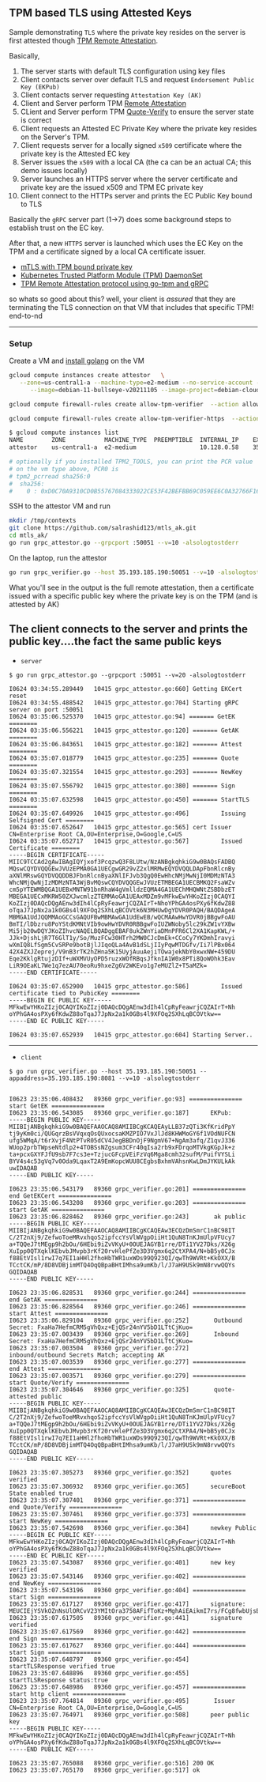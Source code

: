 
## TPM based TLS using Attested Keys

Sample demonstrating `TLS` where the private key resides on the server is first attested though [TPM Remote Attestation](https://tpm2-software.github.io/tpm2-tss/getting-started/2019/12/18/Remote-Attestation.html).

Basically,

1. The server starts with default TLS configuration using key files
2. Client contacts server over default TLS and request `Endorsement Public Key (EKPub)`
3. Client contacts server requesting `Attestation Key (AK)`
4. Client and Server perform TPM [Remote Attestation](https://tpm2-software.github.io/tpm2-tss/getting-started/2019/12/18/Remote-Attestation.html)
5. CLient and Server perform TPM [Quote-Verify](https://github.com/salrashid123/tpm2/tree/master/quote_verify) to ensure the server state is correct
6. Client requests an Attested EC Private Key where the private key resides on the Server's TPM.
7. Client requests server for a locally signed `x509` certificate where the private key is the Attested EC key
8. Server issues the `x509` with a local CA (the ca can be an actual CA; this demo issues locally)
7. Server launches an HTTPS server where the server certificate and private key are the issued x509 and TPM EC private key
8. Client connect to the HTTPs server and prints the EC Public Key bound to TLS

Basically the `gRPC` server part (1->7) does some background steps to establish trust on the EC key.

After that, a new `HTTPS` server is launched which uses the EC Key on the TPM and a certificate signed by a local CA certificate issuer.

* [mTLS with TPM bound private key](https://github.com/salrashid123/go_tpm_https_embed)
* [Kubernetes Trusted Platform Module (TPM) DaemonSet](https://github.com/salrashid123/tpm_daemonset)
* [TPM Remote Attestation protocol using go-tpm and gRPC](https://github.com/salrashid123/go_tpm_remote_attestation)

so whats so good about this?  well, your client is _assured_ that they are terminating the TLS connection on that VM that includes that specific TPM!  end-to-nd

---

### Setup

Create a VM and [install golang](https://go.dev/doc/install) on the VM

```bash
gcloud compute instances create attestor   \
   --zone=us-central1-a --machine-type=e2-medium --no-service-account --no-scopes \
      --image=debian-11-bullseye-v20211105 --image-project=debian-cloud    --shielded-secure-boot --shielded-vtpm --shielded-integrity-monitoring

gcloud compute firewall-rules create allow-tpm-verifier  --action allow --direction INGRESS   --source-ranges 0.0.0.0/0    --rules tcp:50051

gcloud compute firewall-rules create allow-tpm-verifier-https  --action allow --direction INGRESS   --source-ranges 0.0.0.0/0    --rules tcp:8081

$ gcloud compute instances list
NAME        ZONE           MACHINE_TYPE  PREEMPTIBLE  INTERNAL_IP    EXTERNAL_IP     STATUS
attestor    us-central1-a  e2-medium                  10.128.0.58    35.193.185.190  RUNNING

# optionally if you installed TPM2_TOOLS, you can print the PCR value
# on the vm type above, PCR0 is
# tpm2_pcrread sha256:0
#  sha256:
#    0 : 0xD0C70A9310CD0B55767084333022CE53F42BEFBB69C059EE6C0A32766F160783
```

SSH to the attestor VM and run

```bash
mkdir /tmp/contexts
git clone https://github.com/salrashid123/mtls_ak.git
cd mtls_ak/
go run grpc_attestor.go --grpcport :50051 --v=10 -alsologtostderr
```


On the laptop, run the attestor

```bash
go run grpc_verifier.go --host 35.193.185.190:50051 --v=10 -alsologtostderr
```


What you'll see in the output is the full remote attestation, then a certificate issued with a specific public key where the private key is on the TPM (and is attested by AK)


The client connects to the server and prints the public key....the fact the same public keys 
---


* `server`

```log
$ go run grpc_attestor.go --grpcport :50051 --v=20 -alsologtostderr

I0624 03:34:55.289449   10415 grpc_attestor.go:660] Getting EKCert reset
I0624 03:34:55.488542   10415 grpc_attestor.go:704] Starting gRPC server on port :50051
I0624 03:35:06.525370   10415 grpc_attestor.go:94] ======= GetEK ========
I0624 03:35:06.556221   10415 grpc_attestor.go:120] ======= GetAK ========
I0624 03:35:06.843651   10415 grpc_attestor.go:182] ======= Attest ========
I0624 03:35:07.018779   10415 grpc_attestor.go:235] ======= Quote ========
I0624 03:35:07.321554   10415 grpc_attestor.go:293] ======= NewKey ========
I0624 03:35:07.556792   10415 grpc_attestor.go:380] ======= Sign ========
I0624 03:35:07.632598   10415 grpc_attestor.go:450] ======= StartTLS ========
I0624 03:35:07.649926   10415 grpc_attestor.go:496]         Issuing Selfsigned Cert ========
I0624 03:35:07.652647   10415 grpc_attestor.go:565] cert Issuer CN=Enterprise Root CA,OU=Enterprise,O=Google,C=US
I0624 03:35:07.652717   10415 grpc_attestor.go:567]         Issued Certificate ========
-----BEGIN CERTIFICATE-----
MIIC9TCCAd2gAwIBAgIQYjxof3PcqzwQ3F8LUtw/NzANBgkqhkiG9w0BAQsFADBQ
MQswCQYDVQQGEwJVUzEPMA0GA1UECgwGR29vZ2xlMRMwEQYDVQQLDApFbnRlcnBy
aXNlMRswGQYDVQQDDBJFbnRlcnByaXNlIFJvb3QgQ0EwHhcNMjMwNjI0MDMzNTA3
WhcNMjQwNjIzMDMzNTA3WjBvMQswCQYDVQQGEwJVUzETMBEGA1UECBMKQ2FsaWZv
cm5pYTEWMBQGA1UEBxMNTW91bnRhaW4gVmlldzEQMA4GA1UEChMHQWNtZSBDbzET
MBEGA1UECxMKRW50ZXJwcmlzZTEMMAoGA1UEAxMDZm9vMFkwEwYHKoZIzj0CAQYI
KoZIzj0DAQcDQgAEnw3dIh4lCpRyFeawrjCQZAIrT+NhoYPhGA4osPXy6fKdwZ88
oTqaJ7JpNx2a1k0GBs4l9XFOq2SXhLqBCOVtk6N3MHUwDgYDVR0PAQH/BAQDAgeA
MBMGA1UdJQQMMAoGCCsGAQUFBwMBMAwGA1UdEwEB/wQCMAAwHwYDVR0jBBgwFoAU
BmTI/lDbzru8PoYStdKMNtVIb9owHwYDVR0RBBgwFoIUZWNoby5lc29kZW1vYXBw
Mi5jb20wDQYJKoZIhvcNAQELBQADggEBAF8ukZWnYiaDMnPFR6Cl2XA1KapKWL/+
JJk+DjshLjR7T6GlT1y/So/MuzFCw30HTrh2MW0CJcDmEk+CCoCy7YKDmhIravyi
wXmIQ8LfSgm5CvSRPe9botBjlJIqoQLa4AvB1dSLjIIyPqwMTDGfv/Ii7lPBx064
42X4ZXJZeprej/V9nB3rTK2hZHna5K15UyjAuuAejiTOwajekNbY0xwxNW+459DU
Eqe2KklgRtujzDIf+uWXMVUyOPD5ruzxWOfRBqsJfknIA1W0x8PTi8QoWOhk3Eav
LiR9OEaKL7We1q7ezAU70eoRu9hxeZg6V2WKEvo1g7eMUZlZ+T5aMZk=
-----END CERTIFICATE-----

I0624 03:35:07.652900   10415 grpc_attestor.go:586]         Issued certificate tied to PubicKey ========
-----BEGIN EC PUBLIC KEY-----
MFkwEwYHKoZIzj0CAQYIKoZIzj0DAQcDQgAEnw3dIh4lCpRyFeawrjCQZAIrT+Nh
oYPhGA4osPXy6fKdwZ88oTqaJ7JpNx2a1k0GBs4l9XFOq2SXhLqBCOVtkw==
-----END EC PUBLIC KEY-----

I0624 03:35:07.652939   10415 grpc_attestor.go:604] Starting Server..
```

---

* `client`

```log
$ go run grpc_verifier.go --host 35.193.185.190:50051 --appaddress=35.193.185.190:8081 --v=10 -alsologtostderr


I0623 23:35:06.408432   89360 grpc_verifier.go:93] =============== start GetEK ===============
I0623 23:35:06.543085   89360 grpc_verifier.go:187]      EKPub: 
-----BEGIN PUBLIC KEY-----
MIIBIjANBgkqhkiG9w0BAQEFAAOCAQ8AMIIBCgKCAQEAyLLB37zQTi3KfKridPpY
tj9yKm0ci/QUGqrzBsVVqxqOsQUxocsaKMZPIO7VxJlJd8KHWMoGY6f1VOdNUFCN
ufg5WMqA/t6rXvjF4NtPTvR05dCV4JegBBDnOjF9NgmV67+NgAm3afq/Z1qvJ336
WUop2prbTWpseNtdlp2+4TOBSsNZgsum3CFr40qIsa2rb9xFDrqoMTVkgKGpJk+z
ta+pcxGXYFJfU9sb7F7cs3e+TzjucGFcpVEiFzVq6Mga8cmh32sufM/PuifVYSLi
BYV4s4c53gVq7v0Oda9LqaxT2A9EmKopcWUU8CEgbsBxhmVAhsnKwLDmJYKULkAk
uwIDAQAB
-----END PUBLIC KEY-----

I0623 23:35:06.543179   89360 grpc_verifier.go:201] =============== end GetEKCert ===============
I0623 23:35:06.543208   89360 grpc_verifier.go:203] =============== start GetAK ===============
I0623 23:35:06.828462   89360 grpc_verifier.go:243]       ak public 
-----BEGIN PUBLIC KEY-----
MIIBIjANBgkqhkiG9w0BAQEFAAOCAQ8AMIIBCgKCAQEAw3ECQzDmSmrC1nBC98IT
C/2T2nXj9/ZefwoToeMRvxhqoS2ipfccYsVlWVgpOiiHt1QuN8TnKJmUlpVFUcy7
a+TQQeJ7tMEgp9h2bOu/6HEbi9iZvVKyU+0OUEJAGYB1rre/DTi1YV27Dks/X26g
XuIpp0QTXqklKEbvbJMvpb3rKf20rvHlePfZe3D3Vgmx6q2CtXPA4/N+bB5y0CJx
f88EtVIsl1rwI7q7EI1aHHl2fhoHbTWR1uxWDs99Q923QI/qwTh9WVRt+KkOXX/B
TCctCK/mP/8D8VDBjimMTQ4OqQBpaBHtIMhsa9umKb/l/J7aH9USk9mN8rvwQQYs
GQIDAQAB
-----END PUBLIC KEY-----

I0623 23:35:06.828531   89360 grpc_verifier.go:244] =============== end GetAK ===============
I0623 23:35:06.828564   89360 grpc_verifier.go:246] =============== start Attest ===============
I0623 23:35:06.829104   89360 grpc_verifier.go:252]       Outbound Secret: FxaHa7HefmCRM5gVhQxz+EjQSr24nYV5bD1LTtCjKuo=
I0623 23:35:07.003439   89360 grpc_verifier.go:269]       Inbound Secret: FxaHa7HefmCRM5gVhQxz+EjQSr24nYV5bD1LTtCjKuo=
I0623 23:35:07.003504   89360 grpc_verifier.go:272]       inbound/outbound Secrets Match; accepting AK
I0623 23:35:07.003539   89360 grpc_verifier.go:277] =============== end Attest ===============
I0623 23:35:07.003571   89360 grpc_verifier.go:279] =============== start Quote/Verify ===============
I0623 23:35:07.304646   89360 grpc_verifier.go:325]       quote-attested public 
-----BEGIN PUBLIC KEY-----
MIIBIjANBgkqhkiG9w0BAQEFAAOCAQ8AMIIBCgKCAQEAw3ECQzDmSmrC1nBC98IT
C/2T2nXj9/ZefwoToeMRvxhqoS2ipfccYsVlWVgpOiiHt1QuN8TnKJmUlpVFUcy7
a+TQQeJ7tMEgp9h2bOu/6HEbi9iZvVKyU+0OUEJAGYB1rre/DTi1YV27Dks/X26g
XuIpp0QTXqklKEbvbJMvpb3rKf20rvHlePfZe3D3Vgmx6q2CtXPA4/N+bB5y0CJx
f88EtVIsl1rwI7q7EI1aHHl2fhoHbTWR1uxWDs99Q923QI/qwTh9WVRt+KkOXX/B
TCctCK/mP/8D8VDBjimMTQ4OqQBpaBHtIMhsa9umKb/l/J7aH9USk9mN8rvwQQYs
GQIDAQAB
-----END PUBLIC KEY-----

I0623 23:35:07.305273   89360 grpc_verifier.go:352]      quotes verified
I0623 23:35:07.306932   89360 grpc_verifier.go:365]      secureBoot State enabled true
I0623 23:35:07.307401   89360 grpc_verifier.go:371] =============== end Quote/Verify ===============
I0623 23:35:07.307461   89360 grpc_verifier.go:373] =============== start NewKey ===============
I0623 23:35:07.542698   89360 grpc_verifier.go:384]      newkey Public 
-----BEGIN EC PUBLIC KEY-----
MFkwEwYHKoZIzj0CAQYIKoZIzj0DAQcDQgAEnw3dIh4lCpRyFeawrjCQZAIrT+Nh
oYPhGA4osPXy6fKdwZ88oTqaJ7JpNx2a1k0GBs4l9XFOq2SXhLqBCOVtkw==
-----END EC PUBLIC KEY-----
I0623 23:35:07.543087   89360 grpc_verifier.go:401]      new key verified
I0623 23:35:07.543146   89360 grpc_verifier.go:402] =============== end NewKey ===============
I0623 23:35:07.543196   89360 grpc_verifier.go:404] =============== start Sign ===============
I0623 23:35:07.617127   89360 grpc_verifier.go:417]      signature: MEUCIEjYSVkOZnNsUlORCvV23YMItOra3758AFifToKz+MghAiEAikmI7rs/FCg8fwbUjsBBj74xRj40pj/y9L1xouWnJ84=
I0623 23:35:07.617505   89360 grpc_verifier.go:441]      signature verified
I0623 23:35:07.617569   89360 grpc_verifier.go:442] =============== end Sign ===============
I0623 23:35:07.617627   89360 grpc_verifier.go:444] =============== start Sign ===============
I0623 23:35:07.648797   89360 grpc_verifier.go:454]      startTLSResponse verified true
I0623 23:35:07.648896   89360 grpc_verifier.go:455]      startTLSResponse status:true
I0623 23:35:07.648986   89360 grpc_verifier.go:457] =============== start http client ===============
I0623 23:35:07.764814   89360 grpc_verifier.go:495]       Issuer CN=Enterprise Root CA,OU=Enterprise,O=Google,C=US
I0623 23:35:07.764971   89360 grpc_verifier.go:508]      peer public key 
-----BEGIN PUBLIC KEY-----
MFkwEwYHKoZIzj0CAQYIKoZIzj0DAQcDQgAEnw3dIh4lCpRyFeawrjCQZAIrT+Nh
oYPhGA4osPXy6fKdwZ88oTqaJ7JpNx2a1k0GBs4l9XFOq2SXhLqBCOVtkw==
-----END PUBLIC KEY-----

I0623 23:35:07.765088   89360 grpc_verifier.go:516] 200 OK
I0623 23:35:07.765170   89360 grpc_verifier.go:517] ok
```